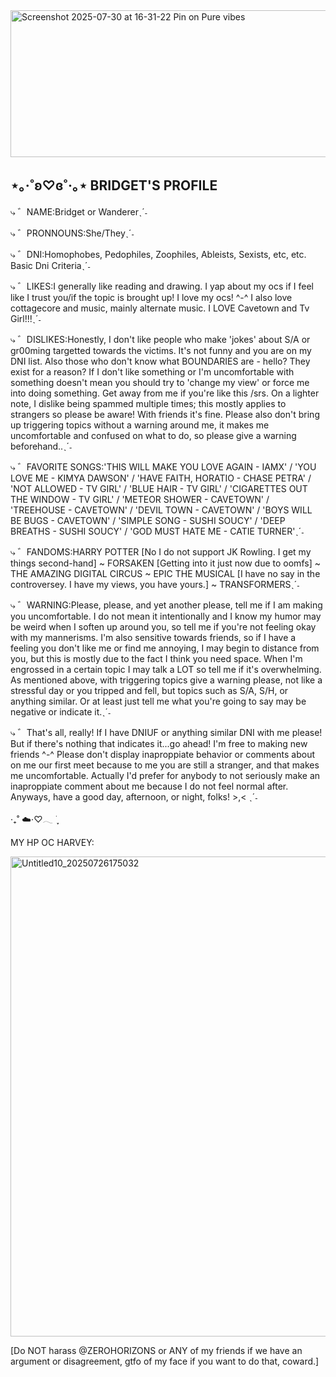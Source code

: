 <img width="637" height="235" alt="Screenshot 2025-07-30 at 16-31-22 Pin on Pure vibes" src="https://github.com/user-attachments/assets/65c3953a-042b-4d52-b62c-dd7533e82658" />

## ⋆｡‧˚ʚ♡ɞ˚‧｡⋆ BRIDGET'S PROFILE

⤷ ゛NAME:Bridget or Wandererˎˊ˗

⤷ ゛PRONNOUNS:She/Theyˎˊ˗

⤷ ゛DNI:Homophobes, Pedophiles, Zoophiles, Ableists, Sexists, etc, etc. Basic Dni Criteriaˎˊ˗

⤷ ゛LIKES:I generally like reading and drawing. I yap about my ocs if I feel like I trust you/if the topic is brought up! I love my ocs! ^-^ I also love cottagecore and music, mainly alternate music. I LOVE Cavetown and Tv Girl!!!ˎˊ˗

⤷ ゛DISLIKES:Honestly, I don't like people who make 'jokes' about S/A or gr00ming targetted towards the victims. It's not funny and you are on my DNI list. Also those who don't know what BOUNDARIES are - hello? They exist for a reason? If I don't like something or I'm uncomfortable with something doesn't mean you should try to 'change my view' or force me into doing something. Get away from me if you're like this /srs. On a lighter note, I dislike being spammed multiple times; this mostly applies to strangers so please be aware! With friends it's fine. Please also don't bring up triggering topics without a warning around me, it makes me uncomfortable and confused on what to do, so please give a warning beforehand..ˎˊ˗

⤷ ゛FAVORITE SONGS:'THIS WILL MAKE YOU LOVE AGAIN - IAMX' / 'YOU LOVE ME - KIMYA DAWSON' / 'HAVE FAITH, HORATIO - CHASE PETRA' / 'NOT ALLOWED - TV GIRL' / 'BLUE HAIR - TV GIRL' / 'CIGARETTES OUT THE WINDOW - TV GIRL' / 'METEOR SHOWER - CAVETOWN' / 'TREEHOUSE - CAVETOWN' / 'DEVIL TOWN - CAVETOWN' / 'BOYS WILL BE BUGS - CAVETOWN' / 'SIMPLE SONG - SUSHI SOUCY' / 'DEEP BREATHS - SUSHI SOUCY' / 'GOD MUST HATE ME - CATIE TURNER'ˎˊ˗

⤷ ゛FANDOMS:HARRY POTTER [No I do not support JK Rowling. I get my things second-hand] ~ FORSAKEN [Getting into it just now due to oomfs] ~ THE AMAZING DIGITAL CIRCUS ~ EPIC THE MUSICAL [I have no say in the controversey. I have my views, you have yours.] ~ TRANSFORMERSˎˊ˗

⤷ ゛WARNING:Please, please, and yet another please, tell me if I am making you uncomfortable. I do not mean it intentionally and I know my humor may be weird when I soften up around you, so tell me if you're not feeling okay with my mannerisms. I'm also sensitive towards friends, so if I have a feeling you don't like me or find me annoying, I may begin to distance from you, but this is mostly due to the fact I think you need space. When I'm engrossed in a certain topic I may talk a LOT so tell me if it's overwhelming. As mentioned above, with triggering topics give a warning please, not like a stressful day or you tripped and fell, but topics such as S/A, S/H, or anything similar. Or at least just tell me what you're going to say may be negative or indicate it.ˎˊ˗

⤷ ゛That's all, really! If I have DNIUF or anything similar DNI with me please! But if there's nothing that indicates it...go ahead! I'm free to making new friends ^-^ Please don't display inaproppiate behavior or comments about on me our first meet because to me you are still a stranger, and that makes me uncomfortable. Actually I'd prefer for anybody to not seriously make an inaproppiate comment about me because I do not feel normal after. Anyways, have a good day, afternoon, or night, folks! >,< ˎˊ˗

  ‧₊˚ ☁️⋅♡𓂃 ࣪ ִֶָ

  MY HP OC HARVEY:

  <img width="1024" height="768" alt="Untitled10_20250726175032" src="https://github.com/user-attachments/assets/b041fbfe-34fb-4254-86b7-1c8e35e60576" />

 



[Do NOT harass @ZEROHORIZONS or ANY of my friends if we have an argument or disagreement, gtfo of my face if you want to do that, coward.]
